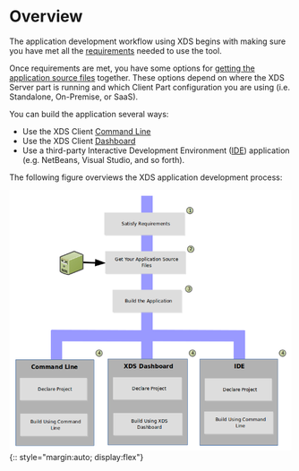 <!-- WARNING: This file is generated by fetch_docs.js using /home/boron/Documents/AGL/docs-webtemplate/site/_data/tocs/devguides/master/xds-docs-guides-devguides-book.yml -->

# Overview

The application development workflow using XDS begins with
making sure you have met all the
[requirements](create-app-requirements.html) needed to
use the tool.

Once requirements are met, you have some options for
[getting the application source files](create-app-get-source-files.html)
together.
These options depend on where the XDS Server part is
running and which Client Part configuration you are using
(i.e. Standalone, On-Premise, or SaaS).

You can build the application several ways:

- Use the XDS Client
  [Command Line](create-app-build-cmd-line.html)
- Use the XDS Client
  [Dashboard](create-app-build-dashboard.html)
- Use a third-party Interactive Development Environment
  ([IDE](create-app-build-ide.html)) application
  (e.g. NetBeans, Visual Studio, and so forth).

The following figure overviews the XDS application development process:

![](pictures/create-app-workflow.png){:: style="margin:auto; display:flex"}
